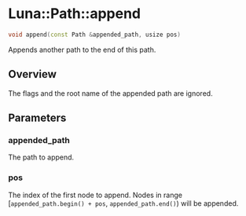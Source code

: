 # Luna::Path::append

```c++
void append(const Path &appended_path, usize pos)
```

Appends another path to the end of this path. 

## Overview
The flags and the root name of the appended path are ignored. 

## Parameters
### appended_path
The path to append. 

### pos
The index of the first node to append. Nodes in range [`appended_path.begin() + pos`, `appended_path.end()`) will be appended. 

